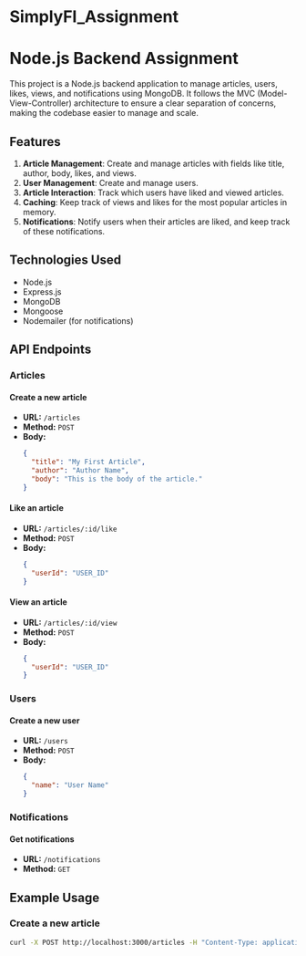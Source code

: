 # SimplyFI_Assignment
# Node.js Backend Assignment

This project is a Node.js backend application to manage articles, users, likes, views, and notifications using MongoDB. It follows the MVC (Model-View-Controller) architecture to ensure a clear separation of concerns, making the codebase easier to manage and scale.

## Features

1. **Article Management**: Create and manage articles with fields like title, author, body, likes, and views.
2. **User Management**: Create and manage users.
3. **Article Interaction**: Track which users have liked and viewed articles.
4. **Caching**: Keep track of views and likes for the most popular articles in memory.
5. **Notifications**: Notify users when their articles are liked, and keep track of these notifications.

## Technologies Used

- Node.js
- Express.js
- MongoDB
- Mongoose
- Nodemailer (for notifications)


## API Endpoints

### Articles

#### Create a new article
- **URL:** `/articles`
- **Method:** `POST`
- **Body:**
    ```json
    {
      "title": "My First Article",
      "author": "Author Name",
      "body": "This is the body of the article."
    }
    ```

#### Like an article
- **URL:** `/articles/:id/like`
- **Method:** `POST`
- **Body:**
    ```json
    {
      "userId": "USER_ID"
    }
    ```

#### View an article
- **URL:** `/articles/:id/view`
- **Method:** `POST`
- **Body:**
    ```json
    {
      "userId": "USER_ID"
    }
    ```

### Users

#### Create a new user
- **URL:** `/users`
- **Method:** `POST`
- **Body:**
    ```json
    {
      "name": "User Name"
    }
    ```

### Notifications

#### Get notifications
- **URL:** `/notifications`
- **Method:** `GET`

## Example Usage

### Create a new article
```bash
curl -X POST http://localhost:3000/articles -H "Content-Type: application/json" -d '{"title": "My First Article", "author": "Author Name", "body": "This is the body of the article."}'
